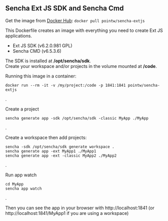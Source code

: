 ## Sencha Ext JS SDK and Sencha Cmd
Get the image from [Docker Hub](https://hub.docker.com/r/pointw/sencha-extjs/):
```docker pull pointw/sencha-extjs```

This Dockerfile creates an image with everything you need to create Ext JS applications.
* Ext JS SDK (v6.2.0.981 GPL)
* Sencha CMD (v6.5.3.6)

The SDK is installed at **/opt/sencha/sdk**.  
Create your workspace and/or projects in the volume mounted at **/code**.

Running this image in a container:  
```
docker run --rm -it -v /my/project:/code -p 1841:1841 pointw/sencha-extjs
```
.

Create a project
```
sencha generate app -sdk /opt/sencha/sdk -classic MyApp ./MyApp
```
.

Create a workspace then add projects:
```
sencha -sdk /opt/sencha/sdk generate workspace .
sencha generate app -ext MyApp1 ./MyApp1
sencha generate app -ext -classic MyApp2 ./MyApp2
```
.

Run app watch
```
cd MyApp
sencha app watch
```
.

Then you can see the app in your browser with http://localhost:1841  (or http://localhost:1841/MyApp1 if you are using a workspace)
